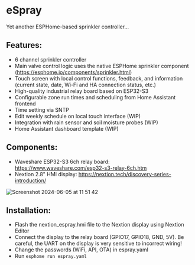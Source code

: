 # eSpray

Yet another ESPHome-based sprinkler controller...

## Features:

- 6 channel sprinkler controller
- Main valve control logic uses the native ESPHome sprinkler component (https://esphome.io/components/sprinkler.html)
- Touch screen with local control functions, feedback, and information (current state, date, Wi-Fi and HA connection status, etc.)
- High-quality industrial relay board based on ESP32-S3
- Configurable zone run times and scheduling from Home Assistant frontend
- Time setting via SNTP
- Edit weekly schedule on local touch interface (WIP)
- Integration with rain sensor and soil moisture probes (WIP)
- Home Assistant dashboard template (WIP)

## Components:

- Waveshare ESP32-S3 6ch relay board: https://www.waveshare.com/esp32-s3-relay-6ch.htm
- Nextion 2.8" HMI display: https://nextion.tech/discovery-series-introduction/

![Screenshot 2024-06-05 at 11 51 42](https://github.com/cskollar/espray/assets/46558488/37aac64f-19b2-465a-9cee-0cacaab574dc)

## Installation:

- Flash the nextion_espray.hmi file to the Nextion display using Nextion Editor
- Connect the display to the relay board (GPIO17, GPIO18, GND, 5V). Be careful, the UART on the display is very sensitive to incorrect wiring!
- Change the passwords (WiFi, API, OTA) in espray.yaml
- Run `esphome run espray.yaml`

